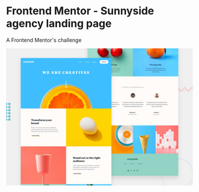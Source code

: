 # Frontend Mentor - Sunnyside agency landing page
A Frontend Mentor's challenge

![Design preview](./design/desktop-preview.jpg)

